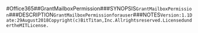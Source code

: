 #Office365##GrantMailboxPermission###SYNOPSIS```GrantMailboxPermission```###DESCRIPTION```GrantMailboxPermissionforauser```###NOTES```Version:1.1Date:29August2018Copyright(c)BitTitan,Inc.Allrightsreserved.LicensedundertheMITLicense.```

